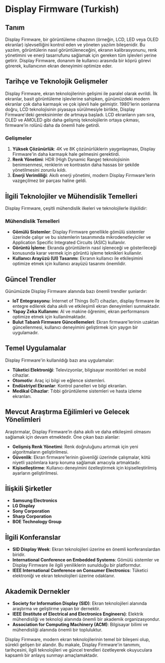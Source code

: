 # Display Firmware (Turkish)

## Tanım

Display Firmware, bir görüntüleme cihazının (örneğin, LCD, LED veya OLED ekranlar) işlevselliğini kontrol eden ve yöneten yazılım bileşenidir. Bu yazılım, görüntülerin nasıl görüntüleneceğini, ekranın kalibrasyonunu, renk yönetimini ve enerji tasarrufunu sağlamak için gereken tüm işlevleri yerine getirir. Display Firmware, donanım ile kullanıcı arasında bir köprü görevi görerek, kullanıcının ekran deneyimini optimize eder.

## Tarihçe ve Teknolojik Gelişmeler

Display Firmware, ekran teknolojilerinin gelişimi ile paralel olarak evrildi. İlk ekranlar, basit görüntüleme işlevlerine sahipken, günümüzdeki modern ekranlar çok daha karmaşık ve çok işlevli hale gelmiştir. 1980'lerin sonlarına doğru, LCD teknolojisinin piyasaya sürülmesiyle birlikte, Display Firmware'deki gereksinimler de artmaya başladı. LCD ekranların yanı sıra, OLED ve AMOLED gibi daha gelişmiş teknolojilerin ortaya çıkması, firmware'in rolünü daha da önemli hale getirdi.

### Gelişmeler

1. **Yüksek Çözünürlük**: 4K ve 8K çözünürlüklerin yaygınlaşması, Display Firmware'in daha karmaşık hale gelmesini gerektirdi.
2. **Renk Yönetimi**: HDR (High Dynamic Range) teknolojisinin benimsenmesi, renklerin ve kontrastın daha hassas bir şekilde yönetilmesini zorunlu kıldı.
3. **Enerji Verimliliği**: Akıllı enerji yönetimi, modern Display Firmware'lerin vazgeçilmez bir parçası haline geldi.

## İlgili Teknolojiler ve Mühendislik Temelleri

Display Firmware, çeşitli mühendislik ilkeleri ve teknolojilerle ilişkilidir:

### Mühendislik Temelleri

- **Gömülü Sistemler**: Display Firmware genellikle gömülü sistemler üzerinde çalışır ve bu sistemlerin tasarımında mikrodenetleyiciler ve Application Specific Integrated Circuits (ASIC) kullanılır.
- **Görüntü İşleme**: Ekranda görüntülerin nasıl işleneceği ve gösterileceği konusunda karar vermek için görüntü işleme teknikleri kullanılır.
- **Kullanıcı Arayüzü (UI) Tasarımı**: Ekranın kullanıcı ile etkileşimini optimize etmek için kullanıcı arayüzü tasarımı önemlidir.

## Güncel Trendler

Günümüzde Display Firmware alanında bazı önemli trendler şunlardır:

- **IoT Entegrasyonu**: İnternet of Things (IoT) cihazları, display firmware ile entegre edilerek daha akıllı ve etkileşimli ekran deneyimleri sunmaktadır.
- **Yapay Zeka Kullanımı**: AI ve makine öğrenimi, ekran performansını optimize etmek için kullanılmaktadır.
- **Bulut Tabanlı Firmware Güncellemeleri**: Ekran firmware'lerinin uzaktan güncellenmesi, kullanıcı deneyimini geliştirmek için yaygın bir uygulamadır.

## Temel Uygulamalar

Display Firmware'in kullanıldığı bazı ana uygulamalar:

- **Tüketici Elektroniği**: Televizyonlar, bilgisayar monitörleri ve mobil cihazlar.
- **Otomotiv**: Araç içi bilgi ve eğlence sistemleri.
- **Endüstriyel Ekranlar**: Kontrol panelleri ve bilgi ekranları.
- **Medikal Cihazlar**: Tıbbi görüntüleme sistemleri ve hasta izleme ekranları.

## Mevcut Araştırma Eğilimleri ve Gelecek Yönelimleri

Araştırmalar, Display Firmware’in daha akıllı ve daha etkileşimli olmasını sağlamak için devam etmektedir. Öne çıkan bazı alanlar:

- **Gelişmiş Renk Yönetimi**: Renk doğruluğunu artırmak için yeni algoritmaların geliştirilmesi.
- **Güvenlik**: Ekran firmware'lerinin güvenliği üzerinde çalışmalar, kötü niyetli yazılımlara karşı koruma sağlamak amacıyla artmaktadır.
- **Kişiselleştirme**: Kullanıcı deneyimini özelleştirmek için kişiselleştirilmiş ayarların geliştirilmesi.

## İlişkili Şirketler

- **Samsung Electronics**
- **LG Display**
- **Sony Corporation**
- **Sharp Corporation**
- **BOE Technology Group**

## İlgili Konferanslar

- **SID Display Week**: Ekran teknolojileri üzerine en önemli konferanslardan biridir.
- **International Conference on Embedded Systems**: Gömülü sistemler ve Display Firmware ile ilgili yeniliklerin sunulduğu bir platformdur.
- **IEEE International Conference on Consumer Electronics**: Tüketici elektroniği ve ekran teknolojileri üzerine odaklanır.

## Akademik Dernekler

- **Society for Information Display (SID)**: Ekran teknolojileri alanında araştırma ve geliştirme yapan bir dernektir.
- **IEEE (Institute of Electrical and Electronics Engineers)**: Elektrik mühendisliği ve teknoloji alanında önemli bir akademik organizasyondur.
- **Association for Computing Machinery (ACM)**: Bilgisayar bilimi ve mühendisliği alanında önemli bir topluluktur.

Display Firmware, modern ekran teknolojilerinin temel bir bileşeni olup, sürekli gelişen bir alandır. Bu makale, Display Firmware'in tanımını, tarihçesini, ilgili teknolojileri ve güncel trendleri özetleyerek okuyuculara kapsamlı bir anlayış sunmayı amaçlamaktadır.